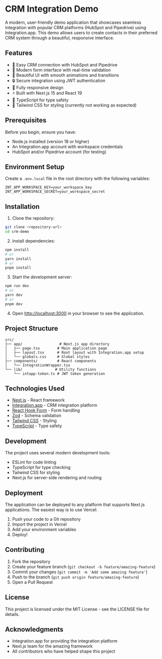 # CRM Integration Demo

A modern, user-friendly demo application that showcases seamless integration with popular CRM platforms (HubSpot and Pipedrive) using Integration.app. This demo allows users to create contacts in their preferred CRM system through a beautiful, responsive interface.

## Features

- 🔌 Easy CRM connection with HubSpot and Pipedrive
- 📝 Modern form interface with real-time validation
- 🎨 Beautiful UI with smooth animations and transitions
- 🔒 Secure integration using JWT authentication
- 📱 Fully responsive design
- ⚡ Built with Next.js 15 and React 19
- 🎯 TypeScript for type safety
- 🎨 Tailwind CSS for styling (currently not working as expected)

## Prerequisites

Before you begin, ensure you have:

- Node.js installed (version 18 or higher)
- An Integration.app account with workspace credentials
- HubSpot and/or Pipedrive account (for testing)

## Environment Setup

Create a `.env.local` file in the root directory with the following variables:

```env
INT_APP_WORKSPACE_KEY=your_workspace_key
INT_APP_WORKSPACE_SECRET=your_workspace_secret
```

## Installation

1. Clone the repository:
```bash
git clone <repository-url>
cd crm-demo
```

2. Install dependencies:
```bash
npm install
# or
yarn install
# or
pnpm install
```

3. Start the development server:
```bash
npm run dev
# or
yarn dev
# or
pnpm dev
```

4. Open [http://localhost:3000](http://localhost:3000) in your browser to see the application.

## Project Structure

```
src/
├── app/                 # Next.js app directory
│   ├── page.tsx        # Main application page
│   ├── layout.tsx      # Root layout with Integration.app setup
│   └── globals.css     # Global styles
├── components/         # React components
│   └── IntegrationWrapper.tsx
└── lib/               # Utility functions
    └── intapp-token.ts # JWT token generation
```

## Technologies Used

- [Next.js](https://nextjs.org/) - React framework
- [Integration.app](https://integration.app/) - CRM integration platform
- [React Hook Form](https://react-hook-form.com/) - Form handling
- [Zod](https://zod.dev/) - Schema validation
- [Tailwind CSS](https://tailwindcss.com/) - Styling
- [TypeScript](https://www.typescriptlang.org/) - Type safety

## Development

The project uses several modern development tools:

- ESLint for code linting
- TypeScript for type checking
- Tailwind CSS for styling
- Next.js for server-side rendering and routing

## Deployment

The application can be deployed to any platform that supports Next.js applications. The easiest way is to use Vercel:

1. Push your code to a Git repository
2. Import the project in Vercel
3. Add your environment variables
4. Deploy!

## Contributing

1. Fork the repository
2. Create your feature branch (`git checkout -b feature/amazing-feature`)
3. Commit your changes (`git commit -m 'Add some amazing feature'`)
4. Push to the branch (`git push origin feature/amazing-feature`)
5. Open a Pull Request

## License

This project is licensed under the MIT License - see the LICENSE file for details.

## Acknowledgments

- Integration.app for providing the integration platform
- Next.js team for the amazing framework
- All contributors who have helped shape this project
